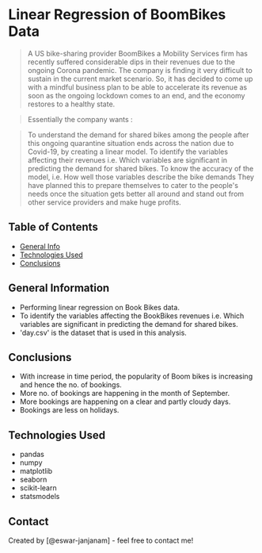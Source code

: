 # Linear Regression of BoomBikes Data
> A US bike-sharing provider BoomBikes a Mobility Services firm has recently suffered considerable dips in their revenues due to the ongoing Corona pandemic. The company is finding it very difficult to sustain in the current market scenario. So, it has decided to come up with a mindful business plan to be able to accelerate its revenue as soon as the ongoing lockdown comes to an end, and the economy restores to a healthy state.

> Essentially the company wants :

> To understand the demand for shared bikes among the people after this ongoing quarantine situation ends across the nation due to Covid-19, by creating a linear model.
To identify the variables affecting their revenues i.e. Which variables are significant in predicting the demand for shared bikes.
To know the accuracy of the model, i.e. How well those variables describe the bike demands
They have planned this to prepare themselves to cater to the people's needs once the situation gets better all around and stand out from other service providers and make huge profits.

## Table of Contents
* [General Info](#general-information)
* [Technologies Used](#technologies-used)
* [Conclusions](#conclusions)

<!-- You can include any other section that is pertinent to your problem -->

## General Information
- Performing linear regression on Book Bikes data.
- To identify the variables affecting the BookBikes revenues i.e. Which variables are significant in predicting the demand for shared bikes.
- 'day.csv' is the dataset that is used in this analysis.

## Conclusions
- With increase in time period, the popularity of Boom bikes is increasing and hence the no. of bookings.
- More no. of bookings are happening in the month of September.
- More bookings are happening on a clear and partly cloudy days.
- Bookings are less on holidays.


## Technologies Used
- pandas
- numpy
- matplotlib
- seaborn
- scikit-learn
- statsmodels


## Contact
Created by [@eswar-janjanam] - feel free to contact me!
